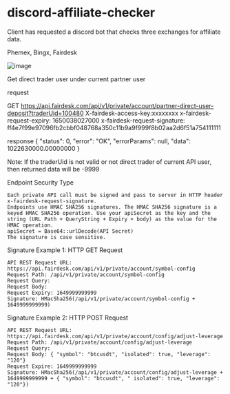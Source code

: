 # discord-affiliate-checker

Client has requested a discord bot that checks three exchanges for affiliate data.

Phemex, Bingx, Fairdesk

![image](https://github.com/datadius/discord-affiliate-checker/assets/16731794/ecaedb44-c0fc-42b3-8e8d-477bde78bacc)

Get direct trader user under current partner user

request


GET https://api.fairdesk.com/api/v1/private/account/partner-direct-user-deposit?traderUid=100480
X-fairdesk-access-key:xxxxxxxx
x-fairdesk-request-expiry: 1650038027000
x-fairdesk-request-signature: ff4e7f99e97096fb2cbbf048768a350c11b9a9f999f8b02aa2d6f51a754111111


response
{
  "status": 0,
  "error": "OK",
  "errorParams": null,
  "data": 1022630000.00000000
}

Note: If the traderUid is not valid or not direct trader of current API user, then returned data will be -9999



Endpoint Security Type

    Each private API call must be signed and pass to server in HTTP header x-fairdesk-request-signature.
    Endpoints use HMAC SHA256 signatures. The HMAC SHA256 signature is a keyed HMAC SHA256 operation. Use your apiSecret as the key and the string (URL Path + QueryString + Expiry + body) as the value for the HMAC operation.
    apiSecret = Base64::urlDecode(API Secret)
    The signature is case sensitive.

Signature Example 1: HTTP GET Request

    API REST Request URL: https://api.fairdesk.com/api/v1/private/account/symbol-config
    Request Path: /api/v1/private/account/symbol-config
    Request Query:
    Request Body:
    Request Expiry: 1649999999999
    Signature: HMacSha256(/api/v1/private/account/symbol-config + 1649999999999)

Signature Example 2: HTTP POST Request

    API REST Request URL: https://api.fairdesk.com/api/v1/private/account/config/adjust-leverage
    Request Path: /api/v1/private/account/config/adjust-leverage
    Request Query:
    Request Body: { "symbol": "btcusdt", "isolated": true, "leverage": "120"}
    Request Expire: 1649999999999
    Signature: HMacSha256(/api/v1/private/account/config/adjust-leverage + 1649999999999 + { "symbol": "btcusdt", " isolated": true, "leverage": "120"})


